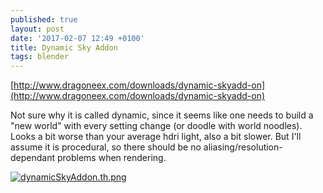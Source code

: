 ```yaml
---
published: true
layout: post
date: '2017-02-07 12:49 +0100'
title: Dynamic Sky Addon
tags: blender
---
```

[http://www.dragoneex.com/downloads/dynamic-skyadd-on](http://www.dragoneex.com/downloads/dynamic-skyadd-on)

Not sure why it is called dynamic, since it seems like one needs to build a "new world" with every setting change (or doodle with world noodles). Looks a bit worse than your average hdri light, also a bit slower. But I'll assume it is procedural, so there should be no aliasing/resolution-dependant problems when rendering.

[![dynamicSkyAddon.th.png](https://cdn.scrot.moe/images/2017/02/07/dynamicSkyAddon.th.png)](https://cdn.scrot.moe/images/2017/02/07/dynamicSkyAddon.png)
